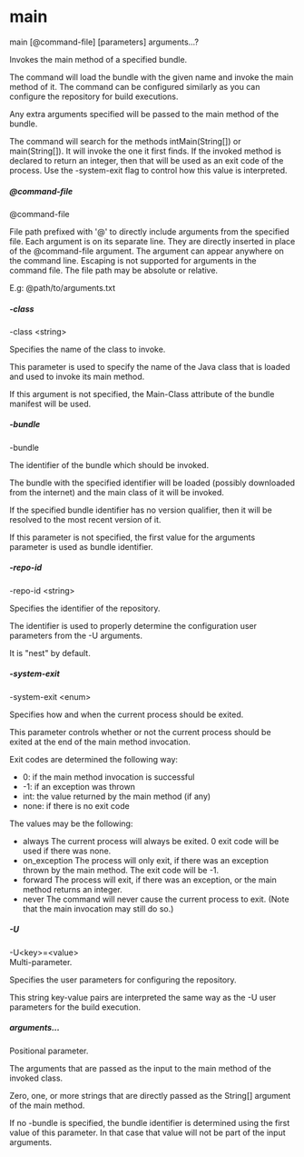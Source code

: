 # main

<div class="doc-cmdref-cmd-usage">

main [@command-file] [parameters] arguments...?

</div>

<div class="doc-cmdref-cmd-doc">

Invokes the main method of a specified bundle.

The command will load the bundle with the given name
and invoke the main method of it. The command can be
configured similarly as you can configure the repository
for build executions.

Any extra arguments specified will be passed to the main
method of the bundle.

The command will search for the methods intMain(String[]) or
main(String[]). It will invoke the one it first finds. If the 
invoked method is declared to return an integer, then that will 
be used as an exit code of the process. Use the -system-exit flag 
to control how this value is interpreted.

</div>

##### @command-file

<div class="doc-cmdref-param-aliases">@command-file
</div>

<div class="doc-cmdref-param-flags">
</div>

<div class="doc-cmdref-param-doc">

File path prefixed with '@' to directly include arguments from the 
specified file. Each argument is on its separate line. They are
directly inserted in place of the @command-file argument. 
The argument can appear anywhere on the command line. Escaping
is not supported for arguments in the command file. 
The file path may be absolute or relative.

E.g: @path/to/arguments.txt

</div>


##### -class

<div class="doc-cmdref-param-aliases">-class &lt;string&gt;
</div>

<div class="doc-cmdref-param-flags">
</div>

<div class="doc-cmdref-param-doc">

Specifies the name of the class to invoke.

This parameter is used to specify the name of the Java
class that is loaded and used to invoke its main method.

If this argument is not specified, the Main-Class attribute
of the bundle manifest will be used.

</div>


##### -bundle

<div class="doc-cmdref-param-aliases">-bundle
</div>

<div class="doc-cmdref-param-flags">
</div>

<div class="doc-cmdref-param-doc">

The identifier of the bundle which should be invoked.

The bundle with the specified identifier will be loaded
(possibly downloaded from the internet) and the main class
of it will be invoked.

If the specified bundle identifier has no version qualifier,
then it will be resolved to the most recent version of it.

If this parameter is not specified, the first value for the
arguments parameter is used as bundle identifier.

</div>


##### -repo-id

<div class="doc-cmdref-param-aliases">-repo-id &lt;string&gt;
</div>

<div class="doc-cmdref-param-flags">
</div>

<div class="doc-cmdref-param-doc">

Specifies the identifier of the repository.

The identifier is used to properly determine the 
configuration user parameters from the -U arguments.

It is "nest" by default.

</div>


##### -system-exit

<div class="doc-cmdref-param-aliases">-system-exit &lt;enum&gt;
</div>

<div class="doc-cmdref-param-flags">
</div>

<div class="doc-cmdref-param-doc">

Specifies how and when the current process should be exited.

This parameter controls whether or not the current process 
should be exited at the end of the main method invocation.

Exit codes are determined the following way:
 -  0: if the main method invocation is successful
 - -1: if an exception was thrown
 - int: the value returned by the main method (if any)
 - none: if there is no exit code

The values may be the following:
 - always
   The current process will always be exited.
   0 exit code will be used if there was none.
 - on_exception
   The process will only exit, if there was an exception
   thrown by the main method.
   The exit code will be -1.
 - forward
   The process will exit, if there was an exception, or
   the main method returns an integer.
 - never
   The command will never cause the current process to exit.
   (Note that the main invocation may still do so.)

</div>


##### -U

<div class="doc-cmdref-param-aliases">-U&lt;key&gt;=&lt;value&gt;
</div>

<div class="doc-cmdref-param-flags">
Multi-parameter. 
</div>

<div class="doc-cmdref-param-doc">

Specifies the user parameters for configuring the repository.

This string key-value pairs are interpreted the same way as the
-U user parameters for the build execution.

</div>


##### arguments...


<div class="doc-cmdref-param-flags">
Positional parameter. 
</div>

<div class="doc-cmdref-param-doc">

The arguments that are passed as the input to the main method
of the invoked class.

Zero, one, or more strings that are directly passed as the
String[] argument of the main method.

If no -bundle is specified, the bundle identifier is determined
using the first value of this parameter. In that case that value
will not be part of the input arguments.

</div>

